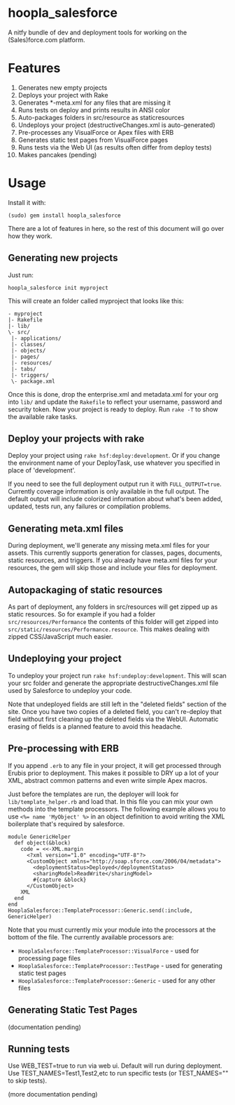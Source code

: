 hoopla_salesforce
=================

A nitfy bundle of dev and deployment tools for working on the (Sales)force.com platform.

Features
========

1. Generates new empty projects
2. Deploys your project with Rake
3. Generates *-meta.xml for any files that are missing it
4. Runs tests on deploy and prints results in ANSI color
5. Auto-packages folders in src/resource as staticresources
6. Undeploys your project (destructiveChanges.xml is auto-generated)
7. Pre-processes any VisualForce or Apex files with ERB
8. Generates static test pages from VisualForce pages
9. Runs tests via the Web UI (as results often differ from deploy tests)
10. Makes pancakes (pending)

Usage
=====

Install it with:

    (sudo) gem install hoopla_salesforce

There are a lot of features in here, so the rest of this document will go over how they work.

Generating new projects
-----------------------

Just run:

    hoopla_salesforce init myproject

This will create an folder called myproject that looks like this:

    - myproject 
    |- Rakefile
    |- lib/
    \- src/
     |- applications/
     |- classes/
     |- objects/
     |- pages/
     |- resources/
     |- tabs/
     |- triggers/
     \- package.xml 

Once this is done, drop the enterprise.xml and metadata.xml for your org into `lib/` and update the `Rakefile` to reflect your username, password and security token. Now your project is ready to deploy. Run `rake -T` to show the available rake tasks.

Deploy your projects with rake
------------------------------

Deploy your project using `rake hsf:deploy:development`. Or if you change the environment name of your DeployTask, use whatever you specified in place of 'development'.

If you need to see the full deployment output run it with `FULL_OUTPUT=true`. Currently coverage information is only available in the full output. The default output will include colorized information about what's been added, updated, tests run, any failures or compilation problems.

Generating meta.xml files
-------------------------

During deployment, we'll generate any missing meta.xml files for your assets. This currently supports generation for classes, pages, documents, static resources, and triggers. If you already have meta.xml files for your resources, the gem will skip those and include your files for deployment.

Autopackaging of static resources
---------------------------------

As part of deployment, any folders in src/resources will get zipped up as static resources. So for example if you had a folder `src/resources/Performance` the contents of this folder will get zipped into `src/static/resources/Performance.resource`. This makes dealing with zipped CSS/JavaScript much easier.

Undeploying your project
------------------------

To undeploy your project run `rake hsf:undeploy:development`. This will scan your src folder and generate the appropriate destructiveChanges.xml file used by Salesforce to undeploy your code.

Note that undeployed fields are still left in the "deleted fields" section of the site. Once you have two copies of a deleted field, you can't re-deploy that field without first cleaning up the deleted fields via the WebUI. Automatic erasing of fields is a planned feature to avoid this headache.

Pre-processing with ERB
-----------------------

If you append `.erb` to any file in your project, it will get processed through Erubis prior to deployment. This makes it possible to DRY up a lot of your XML, abstract common patterns and even write simple Apex macros.

Just before the templates are run, the deployer will look for `lib/template_helper.rb` and load that. In this file you can mix your own methods into the template processors. The following example allows you to use `<%= name 'MyObject' %>` in an object definition to avoid writing the XML boilerplate that's required by salesforce.

    module GenericHelper
      def object(&block)
        code = <<-XML.margin
          <?xml version="1.0" encoding="UTF-8"?>
          <CustomObject xmlns="http://soap.sforce.com/2006/04/metadata">
            <deploymentStatus>Deployed</deploymentStatus>
            <sharingModel>ReadWrite</sharingModel>
            #{capture &block}
          </CustomObject>
        XML
      end
    end
    HooplaSalesforce::TemplateProcessor::Generic.send(:include, GenericHelper)

Note that you must currently mix your module into the processors at the bottom of the file. The currently available processors are:

* `HooplaSalesforce::TemplateProcessor::VisualForce` - used for processing page files
* `HooplaSalesforce::TemplateProcessor::TestPage` - used for generating static test pages
* `HooplaSalesforce::TemplateProcessor::Generic` - used for any other files

Generating Static Test Pages
----------------------------

(documentation pending)

Running tests
-------------

Use WEB_TEST=true to run via web ui. Default will run during deployment. Use TEST_NAMES=Test1,Test2,etc to run specific tests (or TEST_NAMES="" to skip tests).

(more documentation pending)
